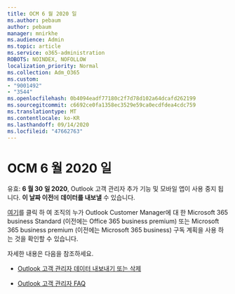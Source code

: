 ```yaml
---
title: OCM 6 월 2020 일
ms.author: pebaum
author: pebaum
manager: mnirkhe
ms.audience: Admin
ms.topic: article
ms.service: o365-administration
ROBOTS: NOINDEX, NOFOLLOW
localization_priority: Normal
ms.collection: Adm_O365
ms.custom:
- "9001492"
- "3544"
ms.openlocfilehash: 0b4094eadf77180c2f7d78d102a64dcafd262199
ms.sourcegitcommit: c6692ce0fa1358ec3529e59ca0ecdfdea4cdc759
ms.translationtype: MT
ms.contentlocale: ko-KR
ms.lasthandoff: 09/14/2020
ms.locfileid: "47662763"
---
```

# <a name="ocm-to-be-retired-june-2020"></a>OCM 6 월 2020 일


유효: **6 월 30 일 2020**, Outlook 고객 관리자 추가 기능 및 모바일 앱이 사용 중지 됩니다. **이 날짜 이전**에 **데이터를 내보낼** 수 있습니다.  

[여기](https://admin.microsoft.com/AdminPortal/Home?ref=/users)를 클릭 하 여 조직의 누가 Outlook Customer Manager에 대 한 Microsoft 365 business Standard (이전에는 Office 365 business premium) 또는 Microsoft 365 business premium (이전에는 Microsoft 365 business) 구독 계획을 사용 하는 것을 확인할 수 있습니다.

자세한 내용은 다음을 참조하세요.

- [Outlook 고객 관리자 데이터 내보내기 또는 삭제](https://support.office.com/article/1a421cb4-e8de-4b44-bfb8-710b92820439)

- [Outlook 고객 관리자 FAQ](https://support.office.com/article/88e127ca-43a1-4c9d-8d52-6ad3a80f9c32)
